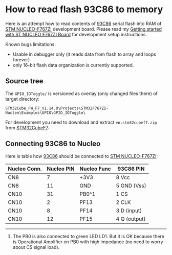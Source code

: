 # How to read flash 93C86 to memory

Here is an attempt how to read contents
of [93C86] serial flash into RAM of
[STM NUCLEO-F767ZI] development board.
Please read my [Getting started with ST NUCLEO F767ZI Board]
for development setup instructions.

Known bugs limitations:
* Usable in debugger only (it reads data from flash to array and loops forever)
* only 16-bit flash data organization is currently supported.

## Source tree

The `GPIO_IOToggle/` is versioned as overlay (only changed files there)
of target directory:

```
STM32Cube_FW_F7_V1.14.0\Projects\STM32F767ZI-Nucleo\Examples\GPIO\GPIO_IOToggle\ 
```

For development you need to download and
extract `en.stm32cubef7.zip` from [STM32CubeF7]:

## Connecting  93C86 to Nucleo

Here is table how [93C86] should be connected to [STM NUCLEO-F767ZI]:

|Nucleo Conn.|Nucleo PIN|Nucleo Func|93C86 PIN|
|------------|----------|-----------|---------|
|CN8|7|+3V3|8 Vcc|
|CN8|11|GND|5 GND (Vss)|
|CN10|31|PB0^1|1 CS|
|CN10|2|PF13|2 CLK|
|CN10|8|PF14|3 D (input)|
|CN10|12|PF15|4 Q (output)|

-----
1) The PB0 is also connected to green LED LD1.
   But it is OK because there is Operational Amplifier on PB0 with high impedance
   (no need to worry about CS signal load).


[93C86]: https://www.microchip.com/wwwproducts/en/93C86
[STM NUCLEO-F767ZI]: https://www.st.com/content/st_com/en/products/evaluation-tools/product-evaluation-tools/mcu-eval-tools/stm32-mcu-eval-tools/stm32-mcu-nucleo/nucleo-f767zi.html
[Getting started with ST NUCLEO F767ZI Board]: https://github.com/hpaluch/hpaluch.github.io/wiki/Getting-started-with-ST-NUCLEO-F767ZI-Board
[STM32CubeF7]: https://www.st.com/en/embedded-software/stm32cubef7.html
